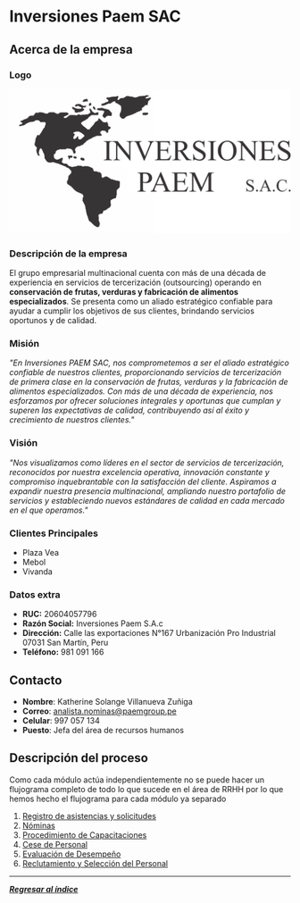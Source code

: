 # Inversiones Paem SAC
## Acerca de la empresa
### Logo
![Logo PAEM SAC](logo.png)
### Descripción de la empresa
El grupo empresarial multinacional cuenta con más de una década de experiencia en servicios de tercerización (outsourcing) operando en **conservación de frutas, verduras y fabricación de alimentos especializados**. Se presenta como un aliado estratégico confiable para ayudar a cumplir los objetivos de sus clientes, brindando servicios oportunos y de calidad.
### Misión
*"En Inversiones PAEM SAC, nos comprometemos a ser el aliado estratégico confiable de nuestros clientes, proporcionando servicios de tercerización de primera clase en la conservación de frutas, verduras y la fabricación de alimentos especializados. Con más de una década de experiencia, nos esforzamos por ofrecer soluciones integrales y oportunas que cumplan y superen las expectativas de calidad, contribuyendo así al éxito y crecimiento de nuestros clientes."*
### Visión
*"Nos visualizamos como líderes en el sector de servicios de tercerización, reconocidos por nuestra excelencia operativa, innovación constante y compromiso inquebrantable con la satisfacción del cliente. Aspiramos a expandir nuestra presencia multinacional, ampliando nuestro portafolio de servicios y estableciendo nuevos estándares de calidad en cada mercado en el que operamos."*
### Clientes Principales
- Plaza Vea
- Mebol
- Vivanda
### Datos extra
- **RUC:** 20604057796
- **Razón Social:** Inversiones Paem S.A.c
- **Dirección:** Calle las exportaciones N°167 Urbanización Pro Industrial 07031 San Martín, Peru
- **Teléfono:** 981 091 166
## Contacto
- **Nombre**: Katherine Solange Villanueva Zuñiga
- **Correo**: analista.nominas@paemgroup.pe
- **Celular**: 997 057 134
- **Puesto**: Jefa del área de recursos humanos
## Descripción del proceso
Como cada módulo actúa independientemente no se puede hacer un flujograma completo de todo lo que sucede en el área de RRHH por lo que hemos hecho el flujograma para cada módulo ya separado
1. [Registro de asistencias y solicitudes](../Entregable2/Flujogramas/Registro%20de%20asistencias%20y%20solicitudes.md)
2. [Nóminas](../Entregable2/Flujogramas/Administración%20de%20beneficios%20y%20compensaciones.md)
3. [Procedimiento de Capacitaciones](../Entregable2/Flujogramas/Capacitaciones.md)
4. [Cese de Personal](../Entregable2/Flujogramas/Cese.md)
5. [Evaluación de Desempeño](../Entregable2/Flujogramas/Evaluacion.md)
6. [Reclutamiento y Selección del Personal](../Entregable2/Flujogramas/Reclutamiento.md)

---
***[Regresar al índice](../../README.md)***
